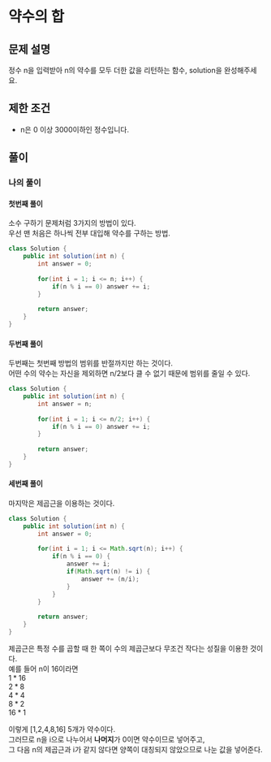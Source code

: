 # 약수의 합
## 문제 설명
정수 n을 입력받아 n의 약수를 모두 더한 값을 리턴하는 함수, solution을 완성해주세요.

## 제한 조건
* n은 0 이상 3000이하인 정수입니다.

## 풀이
### 나의 풀이

#### 첫번째 풀이
소수 구하기 문제처럼 3가지의 방법이 있다.  
우선 맨 처음은 하나씩 전부 대입해 약수를 구하는 방법.  

```java
class Solution {
    public int solution(int n) {
        int answer = 0;
        
        for(int i = 1; i <= n; i++) {
            if(n % i == 0) answer += i;
        }
        
        return answer;
    }
}
```  

#### 두번째 풀이
두번째는 첫번째 방법의 범위를 반절까지만 하는 것이다.  
어떤 수의 약수는 자신을 제외하면 n/2보다 클 수 없기 때문에 범위를 줄일 수 있다.
```java
class Solution {
    public int solution(int n) {
        int answer = n;
        
        for(int i = 1; i <= n/2; i++) {
            if(n % i == 0) answer += i;
        }
        
        return answer;
    }
}
```  

#### 세번째 풀이
마지막은 제곱근을 이용하는 것이다.  

```java
class Solution {
    public int solution(int n) {
        int answer = 0;
        
        for(int i = 1; i <= Math.sqrt(n); i++) {
            if(n % i == 0) {
                answer += i;
                if(Math.sqrt(n) != i) {
                    answer += (n/i);
                }
            }
        }
        
        return answer;
    }
}
```  

제곱근은 특정 수를 곱할 때 한 쪽이 수의 제곱근보다 무조건 작다는 성질을 이용한 것이다.  
예를 들어 n이 16이라면  
$1 * 16$  
$2 * 8$  
$4 * 4$  
$8 * 2$  
$16 * 1$  

이렇게 [1,2,4,8,16] 5개가 약수이다.  
그러므로 n을 i으로 나누어서 **나머지**가 0이면 약수이므로 넣어주고,  
그 다음 n의 제곱근과 i가 같지 않다면 양쪽이 대칭되지 않았으므로 나눈 값을 넣어준다.  